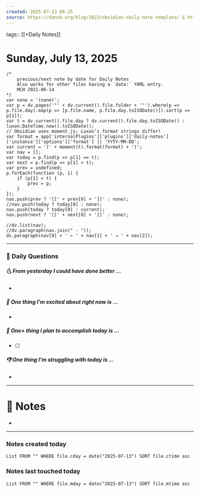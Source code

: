 ```yaml
---
created: 2025-07-13 08:25
source: https://dannb.org/blog/2022/obsidian-daily-note-template/ & https://forum.obsidian.md/t/dataviewjs-snippet-showcase/17847/21?u=gibson
---
```

tags:: [[+Daily Notes]]

# Sunday, July 13, 2025

```dataviewjs
/*
    previous/next note by date for Daily Notes
    Also works for other files having a `date:` YAML entry.
    MCH 2021-06-14
*/
var none = '(none)';
var p = dv.pages('"' + dv.current().file.folder + '"').where(p => p.file.day).map(p => [p.file.name, p.file.day.toISODate()]).sort(p => p[1]);
var t = dv.current().file.day ? dv.current().file.day.toISODate() : luxon.DateTime.now().toISODate();
// Obsidian uses moment.js; Luxon’s format strings differ!
var format = app['internalPlugins']['plugins']['daily-notes']['instance']['options']['format'] || 'YYYY-MM-DD';
var current = '(' + moment(t).format(format) + ')';
var nav = [];
var today = p.find(p => p[1] == t);
var next = p.find(p => p[1] > t);
var prev = undefined;
p.forEach(function (p, i) {
    if (p[1] < t) {
        prev = p;
    }
});
nav.push(prev ? '[[' + prev[0] + ']]' : none);
//nav.push(today ? today[0] : none);
nav.push(today ? today[0] : current);
nav.push(next ? '[[' + next[0] + ']]' : none);

//dv.list(nav);
//dv.paragraph(nav.join(" · "));
dv.paragraph(nav[0] + ' ← ' + nav[1] + ' → ' + nav[2]);
```
---
### 📅 Daily Questions
##### 🌜 From yesterday I could have done better … 
- 

##### 🙌 One thing I'm excited about right now is …
- 

##### 🚀 One+ thing I plan to accomplish today is …
- [ ] 

##### 👎 One thing I'm struggling with today is …
- 

---
# 📝 Notes
- 

---
### Notes created today
```dataview
List FROM "" WHERE file.cday = date("2025-07-13") SORT file.ctime asc
```

### Notes last touched today
```dataview
List FROM "" WHERE file.mday = date("2025-07-13") SORT file.mtime asc
```
